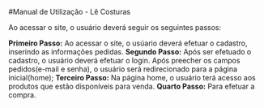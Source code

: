 #Manual de Utilização - Lê Costuras

Ao acessar o site, o usuário deverá seguir os seguintes passos:

**Primeiro Passo:** Ao acessar o site, o usúario deverá efetuar o cadastro, inserindo as informações pedidas.
**Segundo Passo:** Após ser efetuado o cadastro, o usuário deverá efetuar o login. Após preecher os campos pedidos(e-mail e senha), o usuário será redirecionado para a página inicial(home); 
**Terceiro Passo:** Na página home, o usuário terá acesso aos produtos que estão disponíveis para venda.
**Quarto Passo:** Para efetuar a compra.